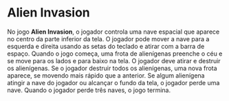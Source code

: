 # Alien Invasion

No jogo **Alien Invasion**, o jogador controla uma nave espacial que aparece no centro da parte inferior da tela. O jogador pode mover a nave para a esquerda e direita usando as setas do teclado e atirar com a barra de espaço. Quando o jogo começa, uma frota de alienígenas preenche o céu e se move para os lados e para baixo na tela. O jogador deve atirar e destruir os alienígenas. Se o jogador destruir todos os alienígenas, uma nova frota aparece, se movendo mais rápido que a anterior. Se algum alienígena atingir a nave do jogador ou alcançar o fundo da tela, o jogador perde uma nave. Quando o jogador perde três naves, o jogo termina.
